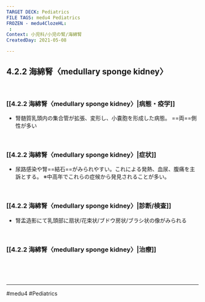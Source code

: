 ```yaml
---
TARGET DECK: Pediatrics
FILE TAGS: medu4 Pediatrics
FROZEN - medu4ClozeHL:
 : 
Context: 小児科/小児の腎/海綿腎
CreatedDay: 2021-05-08

---
```


## 4.2.2 海綿腎〈medullary sponge kidney〉

<br>

### [[4.2.2 海綿腎〈medullary sponge kidney〉|病態・疫学]]
* 腎髄質乳頭内の集合管が拡張、変形し、小嚢胞を形成した病態。 ==両==側性が多い
<!--ID: 1620466125465-->


<br>

### [[4.2.2 海綿腎〈medullary sponge kidney〉|症状]]
* 尿路感染や腎==結石==がみられやすい。これによる発熱、血尿、腹痛を主訴とする。
※中高年でこれらの症候から発見されることが多い。
<!--ID: 1620466125470-->


<br>

### [[4.2.2 海綿腎〈medullary sponge kidney〉|診断/検査]]
* 腎盂造影にて乳頭部に扇状/花束状/ブドウ房状/ブラシ状の像がみられる

<br>

### [[4.2.2 海綿腎〈medullary sponge kidney〉|治療]]


<br><br><br>

---
#medu4 #Pediatrics
